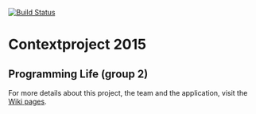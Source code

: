 [![Build Status](https://travis-ci.org/Vennik/contextproject.svg?branch=master)](https://travis-ci.org/Vennik/contextproject)
# Contextproject 2015
## Programming Life (group 2)
For more details about this project, the team and the application, visit the [Wiki pages](https://github.com/Vennik/contextproject/wiki).
